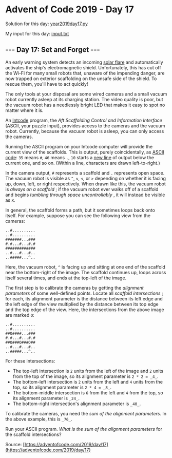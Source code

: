 # Advent of Code 2019 - Day 17

Solution for this day: [year2019day17.py](year2019day17.py)

My input for this day: [input.txt](input.txt)

## \--- Day 17: Set and Forget ---

An early warning system detects an incoming [solar
flare](https://en.wikipedia.org/wiki/Solar_flare) and automatically activates
the ship's electromagnetic shield. Unfortunately, this has cut off the Wi-Fi
for many small robots that, unaware of the impending danger, are now trapped
on exterior scaffolding on the unsafe side of the shield. To rescue them,
you'll have to act quickly!

The only tools at your disposal are some wired cameras and a small vacuum
robot currently asleep at its charging station. The video quality is poor, but
the vacuum robot has a needlessly bright LED that makes it easy to spot no
matter where it is.

An [Intcode](9) program, the _Aft Scaffolding Control and Information
Interface_ (ASCII, your puzzle input), provides access to the cameras and the
vacuum robot. Currently, because the vacuum robot is asleep, you can only
access the cameras.

Running the ASCII program on your Intcode computer will provide the current
view of the scaffolds. This is output, purely coincidentally, as [ASCII
code](https://simple.wikipedia.org/wiki/ASCII): `35` means `#`, `46` means
`.`, `10` starts a [new
line](https://en.wikipedia.org/wiki/Newline#In_programming_languages) of
output below the current one, and so on. (Within a line, characters are drawn
left-to-right.)

In the camera output, `#` represents a scaffold and `.` represents open space.
The vacuum robot is visible as `^`, `v`, `<`, or `>` depending on whether it
is facing up, down, left, or right respectively. When drawn like this, the
vacuum robot is _always on a scaffold_ ; if the vacuum robot ever walks off of
a scaffold and begins _tumbling through space uncontrollably_ , it will
instead be visible as `X`.

In general, the scaffold forms a path, but it sometimes loops back onto
itself. For example, suppose you can see the following view from the cameras:

    
    
    ..#..........
    ..#..........
    #######...###
    #.#...#...#.#
    #############
    ..#...#...#..
    ..#####...^..
    

Here, the vacuum robot, `^` is facing up and sitting at one end of the
scaffold near the bottom-right of the image. The scaffold continues up, loops
across itself several times, and ends at the top-left of the image.

The first step is to calibrate the cameras by getting the _alignment
parameters_ of some well-defined points. Locate all _scaffold intersections_ ;
for each, its alignment parameter is the distance between its left edge and
the left edge of the view multiplied by the distance between its top edge and
the top edge of the view. Here, the intersections from the above image are
marked `O`:

    
    
    ..#..........
    ..#..........
    ##O####...###
    #.#...#...#.#
    ##O###O###O##
    ..#...#...#..
    ..#####...^..
    

For these intersections:

  * The top-left intersection is `2` units from the left of the image and `2` units from the top of the image, so its alignment parameter is `2 * 2 = _4_`.
  * The bottom-left intersection is `2` units from the left and `4` units from the top, so its alignment parameter is `2 * 4 = _8_`.
  * The bottom-middle intersection is `6` from the left and `4` from the top, so its alignment parameter is `_24_`.
  * The bottom-right intersection's alignment parameter is `_40_`.

To calibrate the cameras, you need the _sum of the alignment parameters_. In
the above example, this is `_76_`.

Run your ASCII program. _What is the sum of the alignment parameters_ for the
scaffold intersections?



Source: [https://adventofcode.com/2019/day/17](https://adventofcode.com/2019/day/17)
